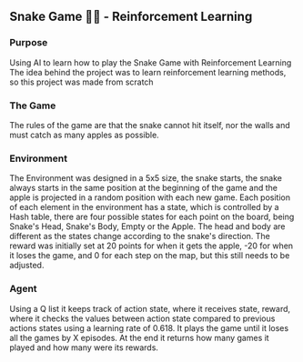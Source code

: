 ## Snake Game 🐍🍏 - Reinforcement Learning

### Purpose
Using AI to learn how to play the Snake Game with Reinforcement Learning
The idea behind the project was to learn reinforcement learning methods, so this project was made from scratch

### The Game
The rules of the game are that the snake cannot hit itself, nor the walls and must catch as many apples as possible.

### Environment
The Environment was designed in a 5x5 size, the snake starts, the snake always starts in the same position at the beginning of the game and the apple is projected in a random position with each new game.
Each position of each element in the environment has a state, which is controlled by a Hash table, there are four possible states for each point on the board, being Snake's Head, Snake's Body, Empty or the Apple. The head and body are different as the states change according to the snake's direction.
The reward was initially set at 20 points for when it gets the apple, -20 for when it loses the game, and 0 for each step on the map, but this still needs to be adjusted.

### Agent
Using a Q list it keeps track of action state, where it receives state, reward, where it checks the values between action state compared to previous actions states using a learning rate of 0.618. It plays the game until it loses all the games by X episodes.
At the end it returns how many games it played and how many were its rewards.
